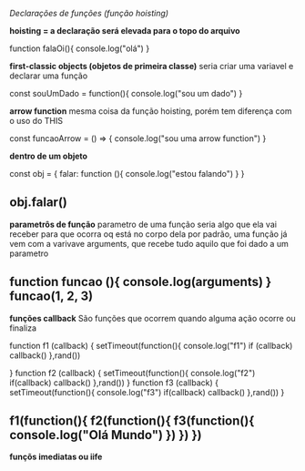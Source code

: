 *Declarações de funções (função hoisting)*

**hoisting = a declaração será elevada para o topo do arquivo**

function falaOi(){
    console.log("olá")
}

**first-classic objects (objetos de primeira classe)**
seria criar uma variavel e declarar uma função

const souUmDado = function(){
    console.log("sou um dado")
}

**arrow function**
mesma coisa da função hoisting, porém tem diferença com o uso do THIS

const funcaoArrow = () => {
    console.log("sou uma arrow function")
}


**dentro de um objeto**

const obj = {
    falar: function (){
        console.log("estou falando")
    }
}

obj.falar()
-------------------------------------------------------------------------------------------------------------------------
**parametrôs de função**
parametro de uma função seria algo que ela vai receber para que ocorra oq está no corpo dela 
por padrão, uma função já vem com a varivave arguments, que recebe tudo aquilo que foi dado a um parametro

function funcao (){
    console.log(arguments)
}
funcao(1, 2, 3)
--------------------------------------------------------------------------------------------------------------------------
**funções callback**
São funções que ocorrem quando alguma ação ocorre ou finaliza 

function f1 (callback) {
    setTimeout(function(){
        console.log("f1")
        if (callback) callback()
    },rand())
    
}
function f2 (callback) {
    setTimeout(function(){
        console.log("f2")
        if(callback) callback()
    },rand())
}
function f3 (callback) {
    setTimeout(function(){
        console.log("f3")
        if(callback) callback()
    },rand())
}

f1(function(){
    f2(function(){
        f3(function(){
            console.log("Olá Mundo")
        })
    })
})
---------------------------------------------------------------------------------------------------------------
**funçõs imediatas ou iife**

